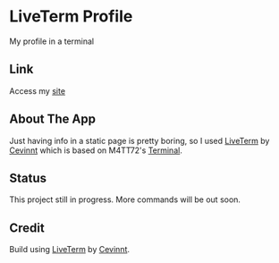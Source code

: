 # LiveTerm Profile

My profile in a terminal

## Link
Access my [site](https://peterhuang.vercel.app/)

## About The App
Just having info in a static page is pretty boring, so I used [LiveTerm](https://github.com/Cveinnt/LiveTerm) by [Cevinnt](https://github.com/Cveinnt) which is based on M4TT72's [Terminal](https://github.com/m4tt72/terminal). 

## Status
This project still in progress. More commands will be out soon.

## Credit

Build using [LiveTerm](https://github.com/Cveinnt/LiveTerm) by [Cevinnt](https://github.com/Cveinnt).
